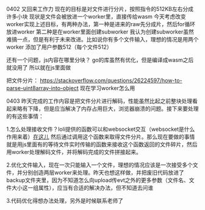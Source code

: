 0402
又回来工作力
现在的目标是对文件进行分片，按照指令的512KB左右分成许多小块
现状是文件会被放进一个worker里，直接传给wasm
今天考虑改变worker实现上述目标，有两种办法，第一种是进来的raw先分成片，然后for循环放进worker
第二种是在worker里面创建subworker
我认为创建subworker虽然难搞一点，但是有利于未来改进。比如说你有多个文件输入，理想的情况是用两个worker
添加了用户参数512（每个文件512）

还有一个问题，js内容在哪里分块？
go的库虽然有优化，但是编译成wasm之后就没用了
所以就在js里面做

把文件分片：
https://stackoverflow.com/questions/26224597/how-to-parse-uint8array-into-object
现在学习worker怎么用 

0403 
昨天完成的工作内容是把文件分片进行解码，性能虽然比起之前整块处理看起来略有下降，但是应当解决了内存占用巨大，浏览器崩溃的问题。接下来要处理的有这些事情：

1.怎么处理接收文件？loli提供的函数可以和websocket交互（websocket是什么作用来着）[在这儿](https://developer.mozilla.org/zh-CN/docs/Web/API/WebSocket) 然后通过调用这个函数来取得文件分片。那么现在要做的事情就是用js里面有的等待文件实时传输的函数来接收这个函数返回的文件碎片，然后用worker处理解码文件，并将解码完成的文件拼接起来。

2.优化文件输入，现在一次只能输入一个文件，理想的情况应该是一次接受多个文件，并分别创造两层worker来处理。昨天也想这样做，并把废旧代码放进了backup文件夹里，因为不知道怎么向upload传evt之外的更多参数（文件名、文件大小这一组属性），应当有合适的解决办法，但不知道去问谁

3.代码优化得想办法处理，另外是时候联系老师了
